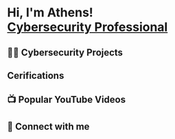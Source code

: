 <h1>Hi, I'm Athens! <br/><a href="https://github.com/AthensHarward">Cybersecurity Professional</a>

<h2>👨‍💻 Cybersecurity Projects</h2>

<h2>Cerifications</h2>

<h2>📺 Popular YouTube Videos</h2>



<h2> 🤳 Connect with me</h2>




<!--
**joshmadakor1/joshmadakor1** is a ✨ _special_ ✨ repository because its `README.md` (this file) appears on your GitHub profile.

Here are some ideas to get you started:

- 🔭 I’m currently working on ...
- 🌱 I’m currently learning ...
- 👯 I’m looking to collaborate on ...
- 🤔 I’m looking for help with ...
- 💬 Ask me about ...
- 📫 How to reach me: ...
- 😄 Pronouns: ...
- ⚡ Fun fact: ...
-->
